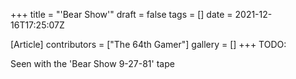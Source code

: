 +++
title = "'Bear Show'"
draft = false
tags = []
date = 2021-12-16T17:25:07Z

[Article]
contributors = ["The 64th Gamer"]
gallery = []
+++
TODO:

Seen with the 'Bear Show 9-27-81' tape